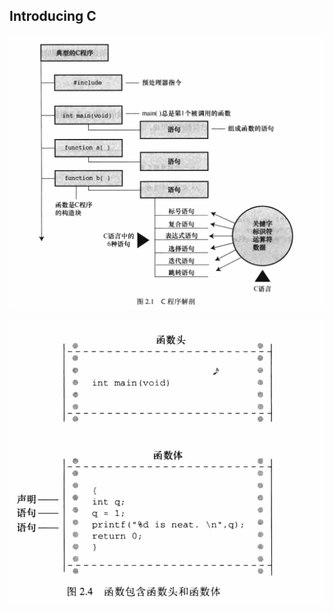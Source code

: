 ## Introducing C

![](../assets/anatomy_of_a_c_program.png)

![](../assets/a_function_has_a_header_and_a_body.png)
